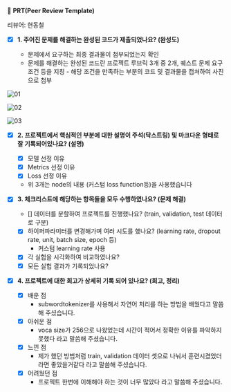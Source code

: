 🔑 **PRT(Peer Review Template)**

리뷰어: 현동철

- [x] **1. 주어진 문제를 해결하는 완성된 코드가 제출되었나요? (완성도)**

  - 문제에서 요구하는 최종 결과물이 첨부되었는지 확인
  - 문제를 해결하는 완성된 코드란 프로젝트 루브릭 3개 중 2개,
    퀘스트 문제 요구조건 등을 지칭 - 해당 조건을 만족하는 부분의 코드 및 결과물을 캡쳐하여 사진으로 첨부

![01](https://github.com/septembraljourney/aiffel-tasks/blob/main/0619_transformer/prt_review/01.png)

![02](https://github.com/septembraljourney/aiffel-tasks/blob/main/0619_transformer/prt_review/02.png)

![03](https://github.com/septembraljourney/aiffel-tasks/blob/main/0619_transformer/prt_review/03.png)

- [x] **2. 프로젝트에서 핵심적인 부분에 대한 설명이 주석(닥스트링) 및 마크다운 형태로 잘 기록되어있나요? (설명)**

  - [x] 모델 선정 이유
  - [x] Metrics 선정 이유
  - [x] Loss 선정 이유
  - 위 3개는 node의 내용 (커스텀 loss function등)을 사용했습니다

- [x] **3. 체크리스트에 해당하는 항목들을 모두 수행하였나요? (문제 해결)**

  - [] 데이터를 분할하여 프로젝트를 진행했나요? (train, validation, test 데이터로 구분)
  - [x] 하이퍼파라미터를 변경해가며 여러 시도를 했나요? (learning rate, dropout rate, unit, batch size, epoch 등)
    - 커스텀 learning rate 사용
  - [x] 각 실험을 시각화하여 비교하였나요?
  - [x] 모든 실험 결과가 기록되었나요?

- [x] **4. 프로젝트에 대한 회고가 상세히 기록 되어 있나요? (회고, 정리)**
  - [x] 배운 점
    - subwordtokenizer를 사용해서 자연어 처리를 하는 방법을 배웠다고 말씀해 주셨습니다.
  - [x] 아쉬운 점
    - voca size가 256으로 나왔었는데 시간이 적어서 정확한 이유를 파악하지 못했다 라고 말씀해 주셨습니다.
  - [x] 느낀 점
    - 제가 했던 방법처럼 train, validation 데이터 셋으로 나눠서 훈련시켰었더라면 좋았을거같다 라고 말씀해 주셨습니다.
  - [x] 어려웠던 점
    - 프로젝트 한번에 이해해야 하는 것이 너무 많았다 라고 말씀해 주셨습니다.
